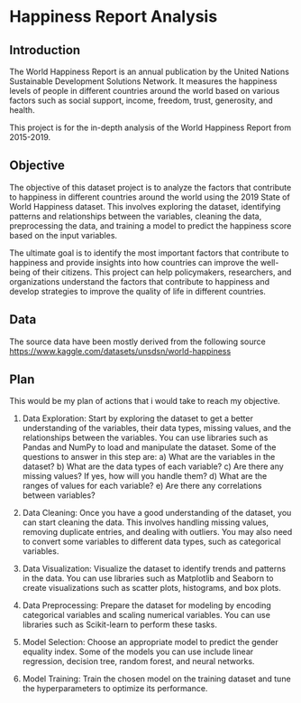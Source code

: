 # Happiness Report Analysis

## Introduction

The World Happiness Report is an annual publication by the United Nations Sustainable Development Solutions Network. It measures the happiness levels of people in different countries around the world based on various factors such as social support, income, freedom, trust, generosity, and health.

This project is for the in-depth analysis of the World Happiness Report from 2015-2019.

## Objective
The objective of this dataset project is to analyze the factors that contribute to happiness in different countries around the world using the 2019 State of World Happiness dataset. This involves exploring the dataset, identifying patterns and relationships between the variables, cleaning the data, preprocessing the data, and training a model to predict the happiness score based on the input variables.

The ultimate goal is to identify the most important factors that contribute to happiness and provide insights into how countries can improve the well-being of their citizens. This project can help policymakers, researchers, and organizations understand the factors that contribute to happiness and develop strategies to improve the quality of life in different countries.

## Data
The source data have been mostly derived from the following source
https://www.kaggle.com/datasets/unsdsn/world-happiness

## Plan
This would be my plan of actions that i would take to reach my objective.
1) Data Exploration: Start by exploring the dataset to get a better understanding of the variables, their data types, missing values, and the relationships between the variables. You can use libraries such as Pandas and NumPy to load and manipulate the dataset. Some of the questions to answer in this step are:
a) What are the variables in the dataset?
b) What are the data types of each variable?
c) Are there any missing values? If yes, how will you handle them?
d) What are the ranges of values for each variable?
e) Are there any correlations between variables?

2) Data Cleaning: Once you have a good understanding of the dataset, you can start cleaning the data. This involves handling missing values, removing duplicate entries, and dealing with outliers. You may also need to convert some variables to different data types, such as categorical variables.

3) Data Visualization: Visualize the dataset to identify trends and patterns in the data. You can use libraries such as Matplotlib and Seaborn to create visualizations such as scatter plots, histograms, and box plots.

4) Data Preprocessing: Prepare the dataset for modeling by encoding categorical variables and scaling numerical variables. You can use libraries such as Scikit-learn to perform these tasks.

5) Model Selection: Choose an appropriate model to predict the gender equality index. Some of the models you can use include linear regression, decision tree, random forest, and neural networks.

6) Model Training: Train the chosen model on the training dataset and tune the hyperparameters to optimize its performance.
